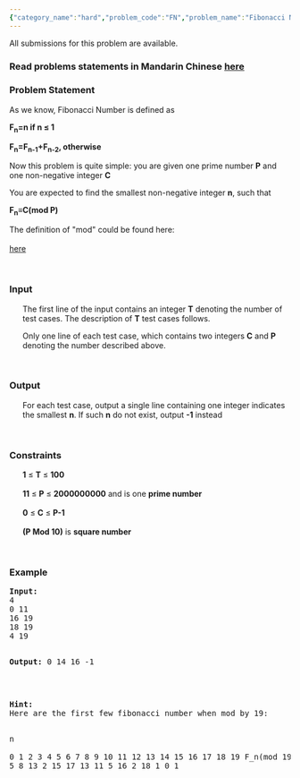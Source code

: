 ```yaml
---
{"category_name":"hard","problem_code":"FN","problem_name":"Fibonacci Number","languages_supported":{"0":"ADA","1":"ASM","2":"BASH","3":"BF","4":"C","5":"C99 strict","6":"CAML","7":"CLOJ","8":"CLPS","9":"CPP 4.3.2","10":"CPP 4.9.2","11":"CPP14","12":"CS2","13":"D","14":"ERL","15":"FORT","16":"FS","17":"GO","18":"HASK","19":"ICK","20":"ICON","21":"JAVA","22":"JS","23":"LISP clisp","24":"LISP sbcl","25":"LUA","26":"NEM","27":"NICE","28":"NODEJS","29":"PAS fpc","30":"PAS gpc","31":"PERL","32":"PERL6","33":"PHP","34":"PIKE","35":"PRLG","36":"PYTH","37":"PYTH 3.4","38":"RUBY","39":"SCALA","40":"SCM guile","41":"SCM qobi","42":"ST","43":"TCL","44":"TEXT","45":"WSPC"},"max_timelimit":"0.5 - 15","source_sizelimit":20000,"problem_author":"aekd_adm","problem_tester":"shangjingbo","date_added":"29-08-2013","tags":{"0":"aekd_adm","1":"maths","2":"medium","3":"number","4":"oct13"},"editorial_url":"http://discuss.codechef.com/problems/FN","time":{"view_start_date":1381743000,"submit_start_date":1381743000,"visible_start_date":1381743000,"end_date":1735669800},"layout":"problem"}
---
```

<span class="solution-visible-txt">All submissions for this problem are available.</span><h3> Read problems statements in Mandarin Chinese <a target="_blank" href="http://www.codechef.com/download/translated/OCT13/mandarin/FN.pdf">here</a></h3>
<h3>Problem Statement</h3>
<p>
As we know, Fibonacci Number is defined as </p>
<p></p><p><b>F<sub>n</sub>=n if n  ≤ 1 </b></p>
<p> <b>F<sub>n</sub>=F<sub>n-1</sub>+F<sub>n-2</sub>, otherwise</b></p>
<p>Now this problem is quite simple: you are given one  prime number  <b>P</b> and one non-negative integer <b>C</b><br />
</p>
<p>You are expected to find the smallest non-negative integer  <b>n</b>, such that</p>
<p><b>F<sub>n</sub>≡C(mod P)</b></p>
<p>The definition of "mod" could be found here:<br />
<a target="_blank" href="http://en.wikipedia.org/wiki/Modular_arithmetic"><br />
here</a></p>
<p> </p>
<h3>Input</h3>
<ul>
The first line of the input contains an integer <b>T</b> denoting the number of test cases. The description of <b>T</b> test cases follows.
<p>Only one line of each test case, which contains two integers <b>C</b> and <b>P</b> denoting the number described above.
</p></ul>
<p> </p>
<h3>Output</h3>
<ul>
For each test case, output a single line containing one integer indicates the smallest <b>n</b>. If such <b>n</b> do not exist, output <b>-1</b> instead
</ul>
<p> </p>
<h3>Constraints</h3>
<ul>
<b>1</b> ≤ <b>T</b> ≤ <b>100</b><br /><br />
<b>11</b> ≤ <b>P</b> ≤ <b>2000000000</b>  and  is one <b>prime number</b><br /><br />
<b>0</b> ≤ <b>C</b> ≤ <b>P-1</b><br /><br />
<b>(P Mod 10)</b> is <b>square number</b><br />
</ul>
<p> </p>
<h3>Example</h3>
<pre><b>Input:</b>
4
0 11
16 19
18 19
4 19

<b>Output:</b>
0
14
16
-1

<p>
<b>Hint:</b>
Here are the first few fibonacci number when mod by 19:

n	
0	1	2	3	4	5	6	7	8	9	10	11	12	13	14	15	16	17	18	19
F_n(mod 19)	
0	1	1	2	3	5	8	13	2     15	17	13	11	5	16	2	18	1	0	1
</p>

</pre>